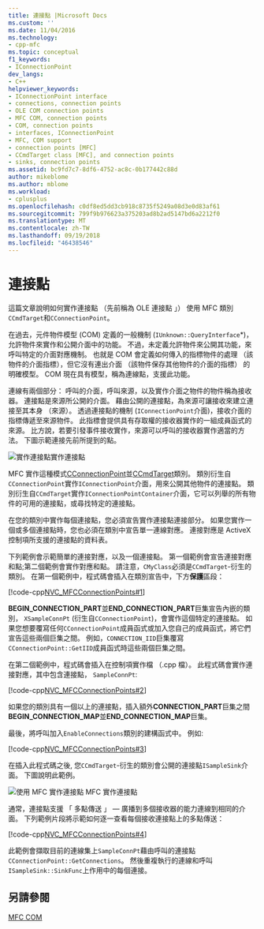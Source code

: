 ```yaml
---
title: 連接點 |Microsoft Docs
ms.custom: ''
ms.date: 11/04/2016
ms.technology:
- cpp-mfc
ms.topic: conceptual
f1_keywords:
- IConnectionPoint
dev_langs:
- C++
helpviewer_keywords:
- IConnectionPoint interface
- connections, connection points
- OLE COM connection points
- MFC COM, connection points
- COM, connection points
- interfaces, IConnectionPoint
- MFC, COM support
- connection points [MFC]
- CCmdTarget class [MFC], and connection points
- sinks, connection points
ms.assetid: bc9fd7c7-8df6-4752-ac8c-0b177442c88d
author: mikeblome
ms.author: mblome
ms.workload:
- cplusplus
ms.openlocfilehash: c0df8ed5dd3cb918c8735f5249a08d3e0d83af61
ms.sourcegitcommit: 799f9b976623a375203ad8b2ad5147bd6a2212f0
ms.translationtype: MT
ms.contentlocale: zh-TW
ms.lasthandoff: 09/19/2018
ms.locfileid: "46438546"
---
```

# <a name="connection-points"></a>連接點

這篇文章說明如何實作連接點 （先前稱為 OLE 連接點 」） 使用 MFC 類別`CCmdTarget`和`CConnectionPoint`。

在過去，元件物件模型 (COM) 定義的一般機制 (`IUnknown::QueryInterface`*)，允許物件來實作和公開介面中的功能。 不過，未定義允許物件來公開其功能，來呼叫特定的介面對應機制。 也就是 COM 會定義如何傳入的指標物件的處理 （該物件的介面指標），但它沒有連出介面 （該物件保存其他物件的介面的指標） 的明確模型。 COM 現在具有模型，稱為連線點，支援此功能。

連線有兩個部分： 呼叫的介面，呼叫來源，以及實作介面之物件的物件稱為接收器。 連接點是來源所公開的介面。 藉由公開的連接點，為來源可讓接收來建立連接至其本身 （來源）。 透過連接點的機制 (`IConnectionPoint`介面)，接收介面的指標傳遞至來源物件。 此指標會提供具有存取權的接收器實作的一組成員函式的來源。 比方說，若要引發事件接收實作，來源可以呼叫的接收器實作適當的方法。 下圖示範連接先前所提到的點。

![實作連接點](../mfc/media/vc37lh1.gif "vc37lh1")實作連接點

MFC 實作這種模式[CConnectionPoint](../mfc/reference/cconnectionpoint-class.md)並[CCmdTarget](../mfc/reference/ccmdtarget-class.md)類別。 類別衍生自`CConnectionPoint`實作`IConnectionPoint`介面，用來公開其他物件的連接點。 類別衍生自`CCmdTarget`實作`IConnectionPointContainer`介面，它可以列舉的所有物件的可用的連接點，或尋找特定的連接點。

在您的類別中實作每個連接點，您必須宣告實作連接點連接部分。 如果您實作一個或多個連接點時，您也必須在類別中宣告單一連線對應。 連接對應是 ActiveX 控制項所支援的連接點的資料表。

下列範例會示範簡單的連接對應，以及一個連接點。 第一個範例會宣告連接對應和點;第二個範例會實作對應和點。 請注意，`CMyClass`必須是`CCmdTarget`-衍生的類別。 在第一個範例中，程式碼會插入在類別宣告中，下方**保護**區段：

[!code-cpp[NVC_MFCConnectionPoints#1](../mfc/codesnippet/cpp/connection-points_1.h)]

**BEGIN_CONNECTION_PART**並**END_CONNECTION_PART**巨集宣告內嵌的類別， `XSampleConnPt` (衍生自`CConnectionPoint`)，會實作這個特定的連接點。 如果您想要覆寫任何`CConnectionPoint`成員函式或加入您自己的成員函式，將它們宣告這些兩個巨集之間。 例如，`CONNECTION_IID`巨集覆寫`CConnectionPoint::GetIID`成員函式時這些兩個巨集之間。

在第二個範例中，程式碼會插入在控制項實作檔 （.cpp 檔）。 此程式碼會實作連接對應，其中包含連接點， `SampleConnPt`:

[!code-cpp[NVC_MFCConnectionPoints#2](../mfc/codesnippet/cpp/connection-points_2.cpp)]

如果您的類別具有一個以上的連接點，插入額外**CONNECTION_PART**巨集之間**BEGIN_CONNECTION_MAP**並**END_CONNECTION_MAP**巨集。

最後，將呼叫加入`EnableConnections`類別的建構函式中。 例如: 

[!code-cpp[NVC_MFCConnectionPoints#3](../mfc/codesnippet/cpp/connection-points_3.cpp)]

在插入此程式碼之後, 您`CCmdTarget`-衍生的類別會公開的連接點`ISampleSink`介面。 下圖說明此範例。

![使用 MFC 實作連接點](../mfc/media/vc37lh2.gif "vc37lh2") MFC 實作連接點

通常，連接點支援 「 多點傳送 」 — 廣播到多個接收器的能力連線到相同的介面。 下列範例片段將示範如何逐一查看每個接收連接點上的多點傳送：

[!code-cpp[NVC_MFCConnectionPoints#4](../mfc/codesnippet/cpp/connection-points_4.cpp)]

此範例會擷取目前的連線集上`SampleConnPt`藉由呼叫的連接點`CConnectionPoint::GetConnections`。 然後重複執行的連線和呼叫`ISampleSink::SinkFunc`上作用中的每個連接。

## <a name="see-also"></a>另請參閱

[MFC COM](../mfc/mfc-com.md)

